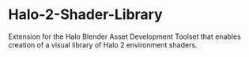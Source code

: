 # Halo-2-Shader-Library
 Extension for the Halo Blender Asset Development Toolset that enables creation of a visual library of Halo 2 environment shaders.
